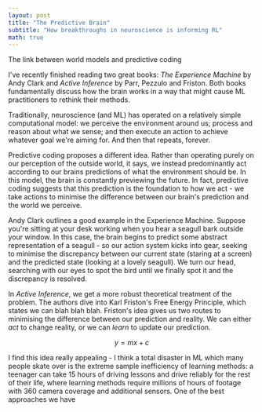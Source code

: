 ```yaml
---
layout: post
title: "The Predictive Brain"
subtitle: "How breakthroughs in neuroscience is informing RL"
math: true
---
```


The link between world models and predictive coding

I've recently finished reading two great books: *The Experience Machine* by Andy Clark and *Active Inference* by Parr, Pezzulo and Friston. Both books fundamentally discuss how the brain works in a way that might cause ML practitioners to rethink their methods. 

Traditionally, neuroscience (and ML) has operated on a relatively simple computational model: we perceive the environment around us; process and reason about what we sense; and then execute an action to achieve whatever goal we're aiming for. And then that repeats, forever.

Predictive coding proposes a different idea. Rather than operating purely on our perception of the outside world, it says, we instead predominantly act according to our brains predictions of what the environment should be. In this model, the brain is constantly previewing the future. In fact, predictive coding suggests that this prediction is the foundation to how we act - we take actions to minimise the difference between our brain's prediction and the world we perceive.

Andy Clark outlines a good example in the Experience Machine. Suppose you're sitting at your desk working when you hear a seagull bark outside your window. In this case, the brain begins to predict some abstract representation of a seagull - so our action system kicks into gear, seeking to minimise the discrepancy between our current state (staring at a screen) and the predicted state (looking at a lovely seagull). We turn our head, searching with our eyes to spot the bird until we finally spot it and the discrepancy is resolved.

In *Active Inference*, we get a more robust theoretical treatment of the problem. The authors dive into Karl Friston's Free Energy Principle, which states we can blah blah blah. Friston's idea gives us two routes to minimising the difference between our prediction and reality. We can either *act* to change reality, or we can *learn* to update our prediction. 

$$y=mx+c$$

I find this idea really appealing - I think a total disaster in ML which many people skate over is the extreme sample inefficiency of learning methods: a teenager can take 15 hours of driving lessons and drive reliably for the rest of their life, where learning methods require millions of hours of footage with 360 camera coverage and additional sensors. One of the best approaches we have 
